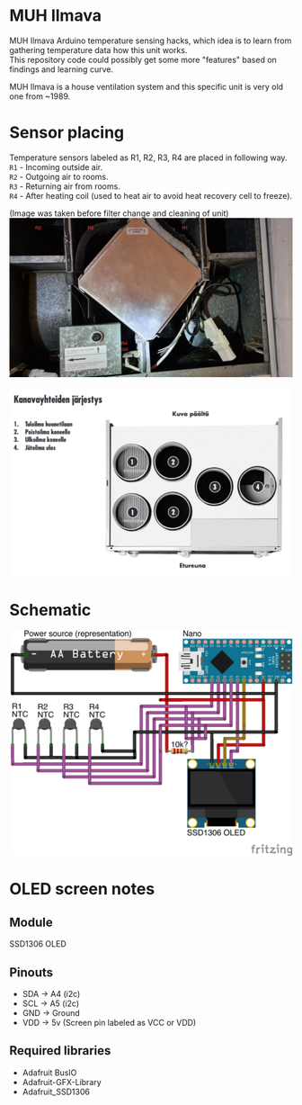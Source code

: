 # MUH Ilmava

MUH Ilmava Arduino temperature sensing hacks, which idea is to learn from gathering temperature data how this unit works.  
This repository code could possibly get some more "features" based on findings and learning curve.

MUH Ilmava is a house ventilation system and this specific unit is very old one from ~1989.


Sensor placing
============
Temperature sensors labeled as R1, R2, R3, R4 are placed in following way.  
`R1` - Incoming outside air.  
`R2` - Outgoing air to rooms.  
`R3` - Returning air from rooms.  
`R4` - After heating coil (used to heat air to avoid heat recovery cell to freeze).
  

(Image was taken before filter change and cleaning of unit)
![ilmava_sensor_placing](./ilmava.jpg)

![air_channels](./channels.png)


Schematic
============
![schematic_bb](./schematic_bb.png) 



OLED screen notes
============

Module
-----
SSD1306 OLED

Pinouts
-----
* SDA -> A4 (i2c)
* SCL -> A5 (i2c)
* GND -> Ground
* VDD -> 5v (Screen pin labeled as VCC or VDD)

Required libraries
-----
* Adafruit BusIO
* Adafruit-GFX-Library
* Adafruit_SSD1306
